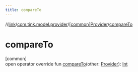 ```yaml
---
title: compareTo
---
```

//[link](../../../index.html)/[com.tink.model.provider](../index.html)/[[common]Provider](index.html)/[compareTo](compare-to.html)



# compareTo



[common]\
open operator override fun [compareTo](compare-to.html)(other: [Provider](index.html)): [Int](https://kotlinlang.org/api/latest/jvm/stdlib/kotlin/-int/index.html)




